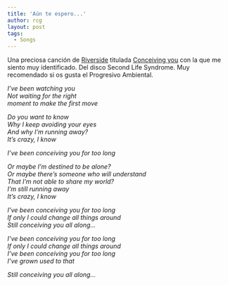 ```yaml
---
title: 'Aún te espero...'
author: rcg
layout: post
tags:
  - Songs
---
```


Una preciosa canción de [Riverside][1] titulada [Conceiving you][2] con la que
me siento muy identificado. Del disco Second Life Syndrome. Muy recomendado si
os gusta el Progresivo Ambiental.

*I’ve been watching you*  
*Not waiting for the right*  
*moment to make the first move*  
  
*Do you want to know*  
*Why I keep avoiding your eyes*  
*And why I’m running away?*  
*It’s crazy, I know*  

*I’ve been conceiving you for too long*  

*Or maybe I’m destined to be alone?*  
*Or maybe there’s someone who will understand*  
*That I’m not able to share my world?*  
*I’m still running away*  
*It’s crazy, I know*  
  
*I’ve been conceiving you for too long*  
*If only I could change all things around*  
*Still conceiving you all along...*  
  
*I’ve been conceiving you for too long*  
*If only I could change all things around*  
*I’ve been conceiving you for too long*  
*I’ve grown used to that*  
  
*Still conceiving you all along...*  

 [1]: https://www.riverside.art.pl/
 [2]: https://www.youtube.com/watch?v=peDCmsJB1AA
